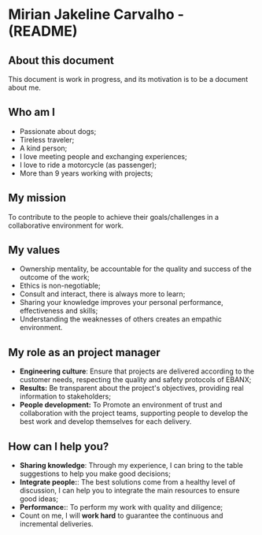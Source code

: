 # Mirian Jakeline Carvalho - (README)
## About this document
This document is work in progress, and its motivation is to be a document about me.
## Who am I
* Passionate about dogs;
* Tireless traveler;
* A kind person;
* I love meeting people and exchanging experiences;
* I love to ride a motorcycle (as passenger);
* More than 9 years working with projects;
## My mission
To contribute to the people to achieve their goals/challenges in a collaborative environment for work.
## My values
* Ownership mentality, be accountable for the quality and success of the outcome of the work;
* Ethics is non-negotiable;
* Consult and interact, there is always more to learn;
* Sharing your knowledge improves your personal performance, effectiveness and skills;
* Understanding the weaknesses of others creates an empathic environment.
## My role as an project manager
* **Engineering culture**: Ensure that projects are delivered according to the customer needs, respecting the quality and safety protocols of EBANX;
* **Results:** Be transparent about the project's objectives, providing real information to stakeholders;
* **People development:** To Promote an environment of trust and collaboration with the project teams, supporting people to develop the best work and develop themselves for each delivery.

## How can I help you?
* **Sharing knowledge**: Through my experience, I can bring to the table suggestions to help you make good decisions;
* **Integrate people:**: The best solutions come from a healthy level of discussion, I can help you to integrate the main resources to ensure good ideas;
* **Performance:**: To perform my work with quality and diligence;
* Count on me, I will **work hard** to guarantee the continuous and incremental deliveries.
